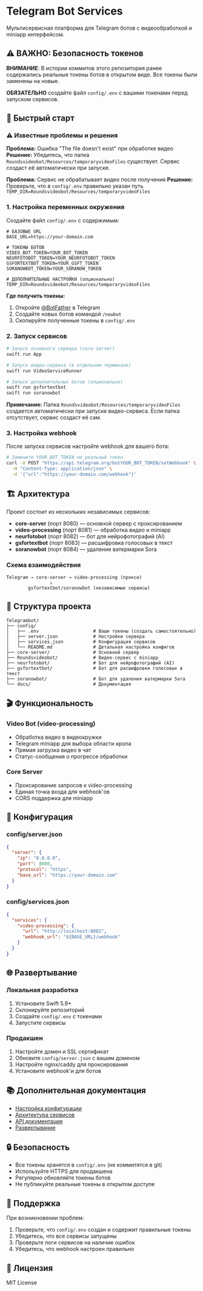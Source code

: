 # Telegram Bot Services

Мультисервисная платформа для Telegram ботов с видеообработкой и miniapp интерфейсом.

## ⚠️ ВАЖНО: Безопасность токенов

**ВНИМАНИЕ**: В истории коммитов этого репозитория ранее содержались реальные токены ботов в открытом виде. Все токены были заменены на новые. 

**ОБЯЗАТЕЛЬНО** создайте файл `config/.env` с вашими токенами перед запуском сервисов.

## 🚀 Быстрый старт

### ⚠️ Известные проблемы и решения

**Проблема:** Ошибка "The file doesn't exist" при обработке видео
**Решение:** Убедитесь, что папка `Roundsvideobot/Resources/temporaryvideoFiles` существует. Сервис создаст её автоматически при запуске.

**Проблема:** Сервис не обрабатывает видео после получения
**Решение:** Проверьте, что в `config/.env` правильно указан путь `TEMP_DIR=Roundsvideobot/Resources/temporaryvideoFiles`

### 1. Настройка переменных окружения

Создайте файл `config/.env` с содержимым:

```env
# БАЗОВЫЕ URL
BASE_URL=https://your-domain.com

# ТОКЕНЫ БОТОВ
VIDEO_BOT_TOKEN=YOUR_BOT_TOKEN
NEURFOTOBOT_TOKEN=YOUR_NEURFOTOBOT_TOKEN
GSFORTEXTBOT_TOKEN=YOUR_GSFT_TOKEN
SORANOWBOT_TOKEN=YOUR_SORANOW_TOKEN

# ДОПОЛНИТЕЛЬНЫЕ НАСТРОЙКИ (опционально)
TEMP_DIR=Roundsvideobot/Resources/temporaryvideoFiles
```

**Где получить токены:**
1. Откройте [@BotFather](https://t.me/botfather) в Telegram
2. Создайте новых ботов командой `/newbot`
3. Скопируйте полученные токены в `config/.env`

### 2. Запуск сервисов

```bash
# Запуск основного сервера (core-server)
swift run App

# Запуск видео-сервиса (в отдельном терминале)
swift run VideoServiceRunner

# Запуск дополнительных ботов (опционально)
swift run gsfortextbot
swift run soranowbot
```

**Примечание:** Папка `Roundsvideobot/Resources/temporaryvideoFiles` создается автоматически при запуске видео-сервиса. Если папка отсутствует, сервис создаст её сам.

### 3. Настройка webhook

После запуска сервисов настройте webhook для вашего бота:

```bash
# Замените YOUR_BOT_TOKEN на реальный токен
curl -X POST "https://api.telegram.org/botYOUR_BOT_TOKEN/setWebhook" \
  -H "Content-Type: application/json" \
  -d '{"url":"https://your-domain.com/webhook"}'
```

## 🏗️ Архитектура

Проект состоит из нескольких независимых сервисов:

- **core-server** (порт 8080) — основной сервер с проксированием
- **video-processing** (порт 8081) — обработка видео и miniapp
- **neurfotobot** (порт 8082) — бот для нейрофотографий (AI)
- **gsfortextbot** (порт 8083) — расшифровка голосовых в текст
- **soranowbot** (порт 8084) — удаление ватермарки Sora

### Схема взаимодействия

```
Telegram → core-server → video-processing (прокси)
                ↓
        gsfortextbot/soranowbot (независимые сервисы)
```

## 📁 Структура проекта

```
Telegrambot/
├── config/
│   ├── .env                    # Ваши токены (создать самостоятельно)
│   ├── server.json             # Настройки сервера
│   ├── services.json           # Конфигурация сервисов
│   └── README.md               # Детальная настройка конфигов
├── core-server/                # Основной сервер
├── Roundsvideobot/             # Видео-сервис с miniapp
├── neurfotobot/                # Бот для нейрофотографий (AI)
├── gsfortextbot/               # Бот для расшифровки голосовых в текст
├── soranowbot/                 # Бот для удаления ватермарки Sora
└── docs/                       # Документация
```

## 🎬 Функциональность

### Video Bot (video-processing)
- Обработка видео в видеокружки
- Telegram miniapp для выбора области кропа
- Прямая загрузка видео в чат
- Статус-сообщения о прогрессе обработки

### Core Server
- Проксирование запросов к video-processing
- Единая точка входа для webhook'ов
- CORS поддержка для miniapp

## 🔧 Конфигурация

### config/server.json
```json
{
  "server": {
    "ip": "0.0.0.0",
    "port": 8080,
    "protocol": "https",
    "base_url": "https://your-domain.com"
  }
}
```

### config/services.json
```json
{
  "services": {
    "video-processing": {
      "url": "http://localhost:8081",
      "webhook_url": "${BASE_URL}/webhook"
    }
  }
}
```

## 🌐 Развертывание

### Локальная разработка
1. Установите Swift 5.9+
2. Склонируйте репозиторий
3. Создайте `config/.env` с токенами
4. Запустите сервисы

### Продакшен
1. Настройте домен и SSL сертификат
2. Обновите `config/server.json` с вашим доменом
3. Настройте nginx/caddy для проксирования
4. Установите webhook'и для ботов

## 📚 Дополнительная документация

- [Настройка конфигурации](config/README.md)
- [Архитектура сервисов](docs/architecture.md)
- [API документация](docs/api.md)
- [Развертывание](docs/deployment.md)

## 🔒 Безопасность

- Все токены хранятся в `config/.env` (не коммитятся в git)
- Используйте HTTPS для продакшена
- Регулярно обновляйте токены ботов
- Не публикуйте реальные токены в открытом доступе

## 🤝 Поддержка

При возникновении проблем:
1. Проверьте, что `config/.env` создан и содержит правильные токены
2. Убедитесь, что все сервисы запущены
3. Проверьте логи сервисов на наличие ошибок
4. Убедитесь, что webhook настроен правильно

## 📄 Лицензия

MIT License